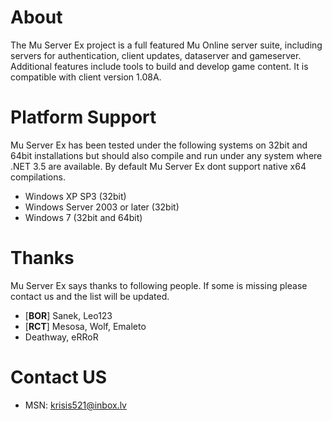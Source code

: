 # About #
The Mu Server Ex project is a full featured Mu Online server suite, including servers for authentication, client updates, dataserver and gameserver. Additional features include tools to build and develop game content. It is compatible with client version 1.08A.
# Platform Support #
Mu Server Ex has been tested under the following systems on 32bit and 64bit installations but should also compile and run under any system where .NET 3.5 are available. By default Mu Server Ex dont support native x64 compilations.
  * Windows XP SP3 (32bit)
  * Windows Server 2003 or later (32bit)
  * Windows 7 (32bit and 64bit)
# Thanks #
Mu Server Ex says thanks to following people. If some is missing please contact us and the list will be updated.
  * [**BOR**] Sanek, Leo123
  * [**RCT**] Mesosa, Wolf, Emaleto
  * Deathway, eRRoR
# Contact US #
  * MSN: krisis521@inbox.lv